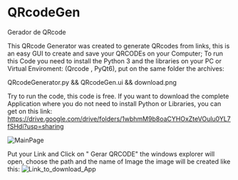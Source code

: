 # QRcodeGen 
Gerador de QRcode 

This QRcode Generator was created to generate QRcodes from links, this is an easy GUI to create and save your QRCODEs on your Computer; 
To run this Code you need to install the Python 3 and the libraries on your PC or Virtual Enviroment: (Qrcode , PyQt6), put on the same folder the archives:

QRcodeGenerator.py
 && QRcodeGen.ui
 && download.png

Try to run the code, this code is free.
If you want to download the complete Application where you do not need to install Python or Libraries, you can get on this link: https://drive.google.com/drive/folders/1wbhmM9b8oaCYHOxZteVOulu0YL7fSHdi?usp=sharing

![MainPage](https://user-images.githubusercontent.com/97397373/148976558-ac1a0daf-4f02-4bfa-87b6-c32865d231bf.PNG)

Put your Link and Click on " Gerar QRCODE" the windows explorer will open, choose the path and the name of Image
the image will be created like this:
![Link_to_download_App](https://user-images.githubusercontent.com/97397373/148978416-d62a5966-d240-4a17-a020-eba92b6017a9.png)
